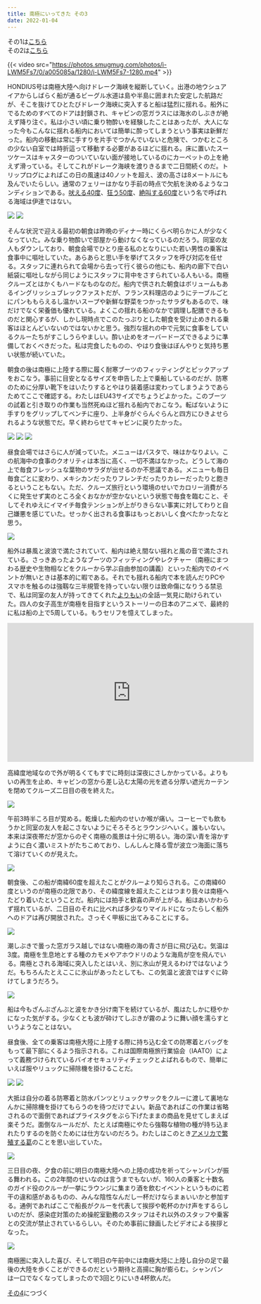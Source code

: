 ```yaml
---
title: 南極にいってきた その3
date: 2022-01-04
---
```


その1は[こちら](/post/1641087425/)<br>
その2は[こちら](/post/1641147388/)

{{< video src="https://photos.smugmug.com/photos/i-LWM5Fs7/0/a005085a/1280/i-LWM5Fs7-1280.mp4" >}}

HONDIUS号は南極大陸へ向けドレーク海峡を縦断していく。出港の地ウシュアイアからしばらく船が通るビーグル水道は島や半島に囲まれた安定した航路だが、そこを抜けてひとたびドレーク海峡に突入すると船は猛烈に揺れる。船外にでるためのすべてのドアは封鎖され、キャビンの窓ガラスには海水のしぶきが絶えず降り注ぐ。私は小さい頃に乗り物酔いを経験したことはあったが、大人になった今もこんなに揺れる船内においては簡単に酔ってしまうという事実は新鮮だった。船内の移動は常に手すりを片手でつかんでいないと危険で、つかむところの少ない自室では時折這って移動する必要があるほどに揺れる。床に置いたスーツケースはキャスターのついていない面が接地しているのにカーペットの上を絶えず滑っている。そしてこれがドレーク海峡を渡りきるまで二日間続くのだ。トリップログによればこの日の風速は40ノットを超え、波の高さは8メートルにも及んでいたらしい。通常のフェリーはかなり手前の時点で欠航を決めるようなコンディションである。[吠える40度](https://ja.wikipedia.org/wiki/%E5%90%A0%E3%81%88%E3%82%8B40%E5%BA%A6)、[狂う50度](https://ja.wikipedia.org/wiki/%E7%8B%82%E3%81%8650%E5%BA%A6)、[絶叫する60度](https://ja.wikipedia.org/wiki/%E7%B5%B6%E5%8F%AB%E3%81%99%E3%82%8B60%E5%BA%A6)という名で呼ばれる海域は伊達ではない。

![](https://photos.smugmug.com/photos/i-547cTLf/0/d2a7a65e/X3/i-547cTLf-X3.jpg)
![](https://photos.smugmug.com/photos/i-24zvxVN/0/6dce0838/X3/i-24zvxVN-X3.jpg)

そんな状況で迎える最初の朝食は昨晩のディナー時にくらべ明らかに人が少なくなっていた。みな乗り物酔いで部屋から動けなくなっているのだろう。同室の友人もダウンしており、朝食会場でひとり座る私のとなりにいた若い男性の乗客は食事中に嘔吐していた。あらあらと思い手を挙げてスタッフを呼び対応を任せる。スタッフに連れられて会場から去って行く彼らの他にも、船内の廊下で白い紙袋に嘔吐しながら同じようにスタッフに背中をさすられている人もいる。南極クルーズとはかくもハードなものなのだ。船内で供された朝食はボリュームもあるイングリッシュブレックファストだが、フランス料理店のようにテーブルごとにパンももらえるし温かいスープや新鮮な野菜をつかったサラダもあるので、味だけでなく栄養価も優れている。よくこの揺れる船のなかで調理し配膳できるものだと関心するが、しかし現時点でこのたっぷりとした朝食を受け止めきれる乗客はほとんどいないのではないかと思う。強烈な揺れの中で元気に食事をしているクルーたちがすこしうらやましい。酔い止めをオーバードーズできるように準備しておくべきだった。私は完食したものの、やはり食後はぼんやりと気持ち悪い状態が続いていた。

朝食の後は南極に上陸する際に履く耐寒ブーツのフィッティングとピックアップをおこなう。事前に目安となるサイズを申告した上で乗船しているのだが、防寒のために分厚い靴下をはいたりするとやはり装着感は変わってしまうようであらためてここで確認する。わたしはEU43サイズでちょうどよかった。このブーツの試着と引き取りの作業も当然死ぬほど揺れる船内でおこなう。転ばないように手すりをグリップしてベンチに座り、上半身がぐらんぐらんと四方にひきよせられるような状態でだ。早く終わらせてキャビンに戻りたかった。

![](https://photos.smugmug.com/photos/i-kwqxHvg/0/7f51a5f9/X3/i-kwqxHvg-X3.jpg)
![](https://photos.smugmug.com/photos/i-5tzvnZc/0/9fe6dc90/X3/i-5tzvnZc-X3.jpg)
![](https://photos.smugmug.com/photos/i-LzxsFVh/0/3bac27c1/X3/i-LzxsFVh-X3.jpg)

昼食会場ではさらに人が減っていた。メニューはパスタで、味はかなりよい。この航海中の食事のクオリティは本当に高く、一切不満はなかった。どうして海の上で毎食フレッシュな葉物のサラダが出せるのか不思議である。メニューも毎日毎食ごとに変わり、メキシカンだったりフレンチだったりカレーだったりと飽きるということもない。ただ、クルーズ旅行という環境のせいでカロリー消費がろくに発生せず実のところ全くおなかが空かないという状態で毎食を臨むこと、そしてそれゆえにイマイチ毎食テンションが上がりきらない事実に対してわりと自己嫌悪を感じていた。せっかく出される食事はもっとおいしく食べたかったなと思う。

![](https://photos.smugmug.com/photos/i-3dTzcQ4/0/d2e96404/X3/i-3dTzcQ4-X3.jpg)

船外は暴風と波浪で満たされていて、船内は絶え間ない揺れと風の音で満たされている。さっきあったようなブーツのフィッティングやレクチャー（南極にまつわる歴史や生物相などをクルーから学ぶ自由参加の講義）といった船内でのイベントが無いときは基本的に暇である。それでも揺れる船内で本を読んだりPCやスマホを触るのは強靱な三半規管を持っていない限りは致命傷になりうる禁忌で、私は同室の友人が持ってきてくれた[よりもい](http://yorimoi.com/)の全話一気見に助けられていた。四人の女子高生が南極を目指すというストーリーの日本のアニメで、最終的に私は船の上で5周している。もうセリフを憶えてしまった。

<iframe width="560" height="315" src="https://www.youtube-nocookie.com/embed/jFgvK5BzGck" title="YouTube video player" frameborder="0" allow="accelerometer; autoplay; clipboard-write; encrypted-media; gyroscope; picture-in-picture" allowfullscreen></iframe>

高緯度地域なので外が明るくてもすでに時刻は深夜にさしかかっている。よりもいの再生を止め、キャビンの窓から差し込む太陽の光を遮る分厚い遮光カーテンを閉めてクルーズ二日目の夜を終えた。

![](https://photos.smugmug.com/photos/i-2R2rPZ7/0/3f441242/X3/i-2R2rPZ7-X3.jpg)

午前3時半ころ目が覚める。乾燥した船内のせいか喉が痛い。コーヒーでも飲もうかと同室の友人を起こさないようにそろそろとラウンジへいく。誰もいない。本来は深夜帯だが窓からのぞく南極の風景は十分に明るい。海の深い青を溶かすように白く濃いミストがたちこめており、しんしんと降る雪が波立つ海面に落ちて溶けていくのが見えた。

![](https://photos.smugmug.com/photos/i-fCrb8Wf/0/8e586a30/X3/i-fCrb8Wf-X3.jpg)

朝食後、この船が南緯60度を超えたことがクルーより知らされる。この南緯60度というのが南極の北限であり、その緯度線を超えたことはつまり我々は南極へたどり着いたということだ。船内には拍手と歓喜の声が上がる。船はあいかわらず揺れているが、二日目のそれに比べれば多少なりマイルドになったらしく船外へのドアは再び開放された。さっそく甲板に出てみることにする。

![](https://photos.smugmug.com/photos/i-s7NNtvB/0/c3b39db9/X3/i-s7NNtvB-X3.jpg)

潮しぶきで曇った窓ガラス越しではない南極の海の青さが目に飛び込む。気温は3度。南極を生息地とする種のカモメやアホウドリのような海鳥が空を飛んでいる。南極とされる海域に突入したとはいえ、別に氷山が見えるわけではないようだ。もちろんたとえここに氷山があったとしても、この気温と波浪ではすぐに砕けてしまうだろう。

![](https://photos.smugmug.com/photos/i-q4Lt7k2/0/4e8393e1/X3/i-q4Lt7k2-X3.jpg)

船は今もざんぶざんぶと波をかき分け南下を続けているが、風はたしかに穏やかになった気がする。少なくとも波が砕けてしぶきが霧のように舞い顔を濡らすというようなことはない。

昼食後、全ての乗客は南極大陸に上陸する際に持ち込む全ての防寒着とバッグをもって最下部にくるよう指示される。これは国際南極旅行業協会（IAATO）によって義務づけられているバイオセキュリティチェックとよばれるもので、簡単にいえば服やリュックに掃除機を掛けることだ。

![](https://photos.smugmug.com/photos/i-N3rwGZW/0/140accf0/X3/i-N3rwGZW-X3.jpg)
![](https://photos.smugmug.com/photos/i-d2vfp4H/0/539c6187/X3/i-d2vfp4H-X3.jpg)

大抵は自分の着る防寒着と防水パンツとリュックサックをクルーに渡して裏地なんかに掃除機を掛けてもらうのを待つだけでよい。新品であればこの作業は省略されるので面倒であればプライスタグをぶら下げたままの商品を見せてしまえば楽そうだ。面倒なルールだが、たとえば南極にやたら強靱な植物の種が持ち込まれたりするのを防ぐためには仕方ないのだろう。わたしはこのとき[アメリカで繁殖する葛](https://ja.wikipedia.org/wiki/%E3%82%A2%E3%83%A1%E3%83%AA%E3%82%AB%E5%90%88%E8%A1%86%E5%9B%BD%E3%81%AB%E3%81%8A%E3%81%91%E3%82%8B%E3%82%AF%E3%82%BA)のことを思い出していた。

![](https://photos.smugmug.com/photos/i-6GstCmH/0/cc210b19/X3/i-6GstCmH-X3.jpg)

三日目の夜、夕食の前に明日の南極大陸への上陸の成功を祈ってシャンパンが振る舞われる。この2年間のせいなのは言うまでもないが、160人の乗客と十数名のガイド役のクルーが一挙にラウンジに集まり酒を飲むイベントというものに若干の違和感があるものの、みんな陰性なんだし一杯だけならまぁいいかと参加する。通例であればここで船長がクルーを代表して挨拶や乾杯のかけ声をするらしいのだが、感染症対策のため操舵室勤務のスタッフはそれ以外のスタッフや乗客との交流が禁止されているらしい。そのため事前に録画したビデオによる挨拶となった。

![](https://photos.smugmug.com/photos/i-W6FCtX2/0/081c8d61/X3/i-W6FCtX2-X3.jpg)

南極圏に突入した喜び、そして明日の午前中には南極大陸に上陸し自分の足で最後の大陸を歩くことができるのだという期待と高揚に胸が膨らむ。シャンパンは一口でなくなってしまったので3回とりにいき4杯飲んだ。

[その4](/post/1641264504/)につづく
